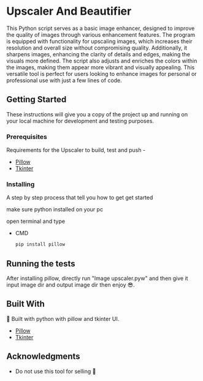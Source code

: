 
# Upscaler And Beautifier 

This Python script serves as a basic image enhancer, designed to improve the quality of images through various enhancement features. The program is equipped with functionality for upscaling images, which increases their resolution and overall size without compromising quality. Additionally, it sharpens images, enhancing the clarity of details and edges, making the visuals more defined. The script also adjusts and enriches the colors within the images, making them appear more vibrant and visually appealing. This versatile tool is perfect for users looking to enhance images for personal or professional use with just a few lines of code.

## Getting Started

These instructions will give you a copy of the project up and running on
your local machine for development and testing purposes.

### Prerequisites

Requirements for the Upscaler  to build, test and push -
- [Pillow](https://pypi.org/project/pillow/)
- [Tkinter]()

### Installing

A step by step process that tell you how to get get started

make sure python installed on your pc

open terminal and type

- CMD
  ```sh
  pip install pillow
  ```


## Running the tests

After installing pillow, directly run "Image upscaler.pyw" and then give it input image dir and output image dir then enjoy 😎.

## Built With

💯 Built with python with pillow and tkinter UI.

- [Pillow](https://pillow.readthedocs.io/en/stable/#)
- [Tkinter](https://docs.python.org/3/library/tkinter.html)


## Acknowledgments

- Do not use this tool for selling 🙏
